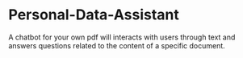 # Personal-Data-Assistant
A chatbot for your own pdf will interacts with users through text and answers questions related to the content of a specific document.

